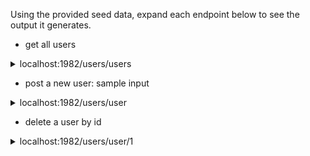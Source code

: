
Using the provided seed data, expand each endpoint below to see the output it generates.

- get all users
<details>
<summary>localhost:1982/users/users</summary>

'''JSON
[
    {
        "userid": 1,
        "username": "john",
        "primaryemail": "a@b.c"
    }
]
'''
</details>

- post a new user: sample input
<details>
<summary>localhost:1982/users/user</summary>

'''JSON
[
    {
        "username": "James",
        "password" : "Coffee123",
        "primaryemail": "a@b.c"
    }
]
'''
</details>

- delete a user by id
<details>
<summary>localhost:1982/users/user/1</summary>

Status: OK
</details>